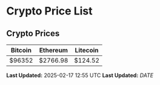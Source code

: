 # Crypto Price List

## Crypto Prices
| Bitcoin | Ethereum | Litecoin |
| ------- | -------- | -------- |
| $96352 | $2766.98 | $124.52 |
**Last Updated:** 2025-02-17 12:55 UTC
**Last Updated:** $DATE$
